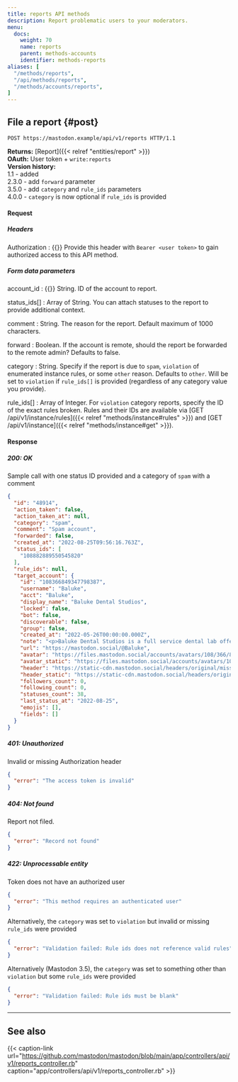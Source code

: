 ```yaml
---
title: reports API methods
description: Report problematic users to your moderators.
menu:
  docs:
    weight: 70
    name: reports
    parent: methods-accounts
    identifier: methods-reports
aliases: [
  "/methods/reports",
  "/api/methods/reports",
  "/methods/accounts/reports",
]
---
```


<style>
#TableOfContents ul ul ul {display: none}
</style>

## File a report {#post}

```http
POST https://mastodon.example/api/v1/reports HTTP/1.1
```

**Returns:** [Report]({{< relref "entities/report" >}})\
**OAuth:** User token + `write:reports`\
**Version history:**\
1.1 - added\
2.3.0 - add `forward` parameter\
3.5.0 - add `category` and `rule_ids` parameters\
4.0.0 - `category` is now optional if `rule_ids` is provided

#### Request
##### Headers

Authorization
: {{<required>}} Provide this header with `Bearer <user token>` to gain authorized access to this API method.

##### Form data parameters

account_id
: {{<required>}} String. ID of the account to report.

status_ids[]
: Array of String. You can attach statuses to the report to provide additional context.

comment
: String. The reason for the report. Default maximum of 1000 characters.

forward
: Boolean. If the account is remote, should the report be forwarded to the remote admin? Defaults to false.

category
: String. Specify if the report is due to `spam`, `violation` of enumerated instance rules, or some `other` reason. Defaults to `other`. Will be set to `violation` if `rule_ids[]` is provided (regardless of any category value you provide).

rule_ids[]
: Array of Integer. For `violation` category reports, specify the ID of the exact rules broken. Rules and their IDs are available via [GET /api/v1/instance/rules]({{< relref "methods/instance#rules" >}}) and [GET /api/v1/instance]({{< relref "methods/instance#get" >}}).

#### Response
##### 200: OK

Sample call with one status ID provided and a category of `spam` with a comment

```json
{
  "id": "48914",
  "action_taken": false,
  "action_taken_at": null,
  "category": "spam",
  "comment": "Spam account",
  "forwarded": false,
  "created_at": "2022-08-25T09:56:16.763Z",
  "status_ids": [
    "108882889550545820"
  ],
  "rule_ids": null,
  "target_account": {
    "id": "108366849347798387",
    "username": "Baluke",
    "acct": "Baluke",
    "display_name": "Baluke Dental Studios",
    "locked": false,
    "bot": false,
    "discoverable": false,
    "group": false,
    "created_at": "2022-05-26T00:00:00.000Z",
    "note": "<p>Baluke Dental Studios is a full service dental lab offering fabrication, staining, and digital services. Advanced technologies and a meticulous process ensure reduced chair time, lower costs, and better patient outcomes with beautiful smiles. Talk to a representative today.</p><p><a href=\"https://baluke.com/\" target=\"_blank\" rel=\"nofollow noopener noreferrer\"><span class=\"invisible\">https://</span><span class=\"\">baluke.com/</span><span class=\"invisible\"></span></a></p>",
    "url": "https://mastodon.social/@Baluke",
    "avatar": "https://files.mastodon.social/accounts/avatars/108/366/849/347/798/387/original/dbcfe99ed5def0f4.png",
    "avatar_static": "https://files.mastodon.social/accounts/avatars/108/366/849/347/798/387/original/dbcfe99ed5def0f4.png",
    "header": "https://static-cdn.mastodon.social/headers/original/missing.png",
    "header_static": "https://static-cdn.mastodon.social/headers/original/missing.png",
    "followers_count": 0,
    "following_count": 0,
    "statuses_count": 38,
    "last_status_at": "2022-08-25",
    "emojis": [],
    "fields": []
  }
}
```

##### 401: Unauthorized

Invalid or missing Authorization header

```json
{
  "error": "The access token is invalid"
}
```

##### 404: Not found

Report not filed.

```json
{
  "error": "Record not found"
}
```

##### 422: Unprocessable entity

Token does not have an authorized user

```json
{
  "error": "This method requires an authenticated user"
}
```

Alternatively, the `category` was set to `violation` but invalid or missing `rule_ids` were provided

```json
{
  "error": "Validation failed: Rule ids does not reference valid rules"
}
```

Alternatively (Mastodon 3.5), the `category` was set to something other than `violation` but some `rule_ids` were provided

```json
{
  "error": "Validation failed: Rule ids must be blank"
}
```

---

## See also

{{< caption-link url="https://github.com/mastodon/mastodon/blob/main/app/controllers/api/v1/reports_controller.rb" caption="app/controllers/api/v1/reports_controller.rb" >}}